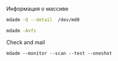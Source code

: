 
Информация о массиве

```bash
mdadm -Q --detail  /dev/md0

mdadm -Avfs
```

Check and mail
```
mdadm --monitor --scan --test --oneshot
```

